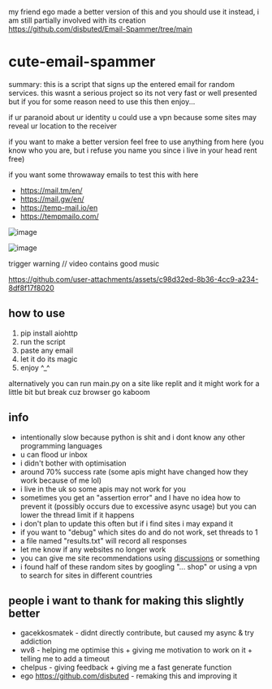 my friend ego made a better version of this and you should use it instead, i am still partially involved with its creation https://github.com/disbuted/Email-Spammer/tree/main

# cute-email-spammer

summary: this is a script that signs up the entered email for random services. this wasnt a serious project so its not very fast or well presented but if you for some reason need to use this then enjoy...

if ur paranoid about ur identity u could use a vpn because some sites may reveal ur location to the receiver 

if you want to make a better version feel free to use anything from here (you know who you are, but i refuse you name you since i live in your head rent free)

if you want some throwaway emails to test this with here
- https://mail.tm/en/
- https://mail.gw/en/
- https://temp-mail.io/en
- https://tempmailo.com/

![image](https://github.com/user-attachments/assets/df0e2d68-5838-4937-9469-d5cc9c490e06)

![image](https://github.com/user-attachments/assets/6e21cb55-8133-45c6-b3c6-60e3356d6a6d)

trigger warning // video contains good music

https://github.com/user-attachments/assets/c98d32ed-8b36-4cc9-a234-8df8f17f8020

## how to use
1. pip install aiohttp
2. run the script
3. paste any email
4. let it do its magic
5. enjoy ^_^

alternatively you can run main.py on a site like replit and it might work for a little bit but break cuz browser go kaboom

## info
- intentionally slow because python is shit and i dont know any other programming languages
- u can flood ur inbox
- i didn't bother with optimisation
- around 70% success rate (some apis might have changed how they work because of me lol)
- i live in the uk so some apis may not work for you
- sometimes you get an "assertion error" and I have no idea how to prevent it (possibly occurs due to excessive async usage) but you can lower the thread limit if it happens
- i don't plan to update this often but if i find sites i may expand it
- if you want to "debug" which sites do and do not work, set threads to 1
- a file named "results.txt" will record all responses
- let me know if any websites no longer work
- you can give me site recommendations using [discussions](https://github.com/Inkthirsty/cute-email-spammer/discussions) or something
- i found half of these random sites by googling "... shop" or using a vpn to search for sites in different countries

## people i want to thank for making this slightly better
- gacekkosmatek - didnt directly contribute, but caused my async & try addiction
- wv8 - helping me optimise this + giving me motivation to work on it + telling me to add a timeout
- chelpus - giving feedback + giving me a fast generate function 
- ego https://github.com/disbuted - remaking this and improving it
